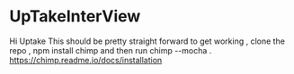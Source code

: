 # UpTakeInterView

Hi Uptake 
This should be pretty straight forward to get working , clone the repo , npm install chimp and then run chimp --mocha . 
https://chimp.readme.io/docs/installation
